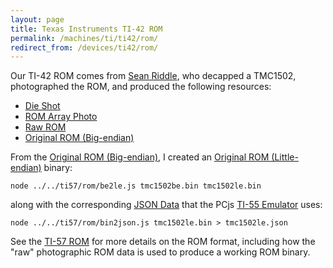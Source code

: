 ```yaml
---
layout: page
title: Texas Instruments TI-42 ROM
permalink: /machines/ti/ti42/rom/
redirect_from: /devices/ti42/rom/
---
```


Our TI-42 ROM comes from [Sean Riddle](http://seanriddle.com/tms1500.html), who decapped a TMC1502, photographed
the ROM, and produced the following resources:

- [Die Shot](http://seanriddle.com/tmc1502metalrom.jpg)
- [ROM Array Photo](http://seanriddle.com/tmc1502acidrom.jpg)
- [Raw ROM](tmc1502raw.bin)
- [Original ROM (Big-endian)](tmc1502be.bin)

From the [Original ROM (Big-endian)](tmc1502be.bin), I created an [Original ROM (Little-endian)](tmc1502le.bin)
binary:

	node ../../ti57/rom/be2le.js tmc1502be.bin tmc1502le.bin

along with the corresponding [JSON Data](tmc1503le.json) that the PCjs [TI-55 Emulator](../) uses:

	node ../../ti57/rom/bin2json.js tmc1502le.bin > tmc1502le.json

See the [TI-57 ROM](/machines/ti/ti57/rom/) for more details on the ROM format, including how the "raw" photographic ROM
data is used to produce a working ROM binary.
